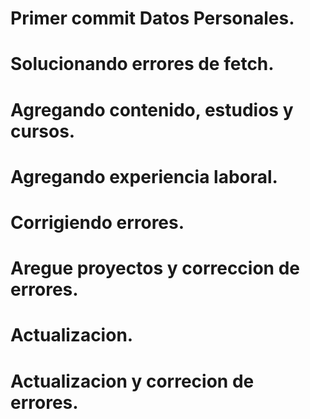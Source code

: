# Primer commit Datos Personales.
# Solucionando errores de fetch.
# Agregando contenido, estudios y cursos.
# Agregando experiencia laboral.
# Corrigiendo errores.
# Aregue proyectos y correccion de errores.
# Actualizacion.
# Actualizacion y correcion de errores.